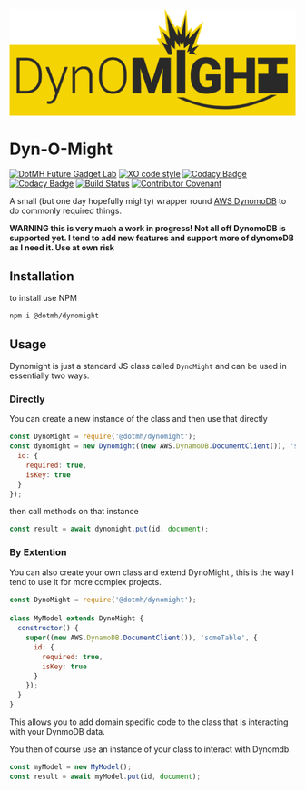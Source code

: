 ![DynO-Might](logo.svg)


Dyn-O-Might
===========
[![DotMH Future Gadget Lab](https://img.shields.io/badge/DotMH-.dev-red.svg?style=flat-square)](https://www.dotmh.io)
[![XO code style](https://img.shields.io/badge/code_style-XO-5ed9c7.svg)](https://github.com/xojs/xo)
[![Codacy Badge](https://api.codacy.com/project/badge/Grade/0d61d8d487524ed98cb6bf18d3db8b57)](https://www.codacy.com?utm_source=github.com&amp;utm_medium=referral&amp;utm_content=dotmh/dynomight&amp;utm_campaign=Badge_Grade)
[![Codacy Badge](https://api.codacy.com/project/badge/Coverage/0d61d8d487524ed98cb6bf18d3db8b57)](https://www.codacy.com?utm_source=github.com&utm_medium=referral&utm_content=dotmh/dynomight&utm_campaign=Badge_Coverage)
[![Build Status](https://semaphoreci.com/api/v1/projects/1b6ec428-e2c7-45ef-b144-acf910092b2d/2598338/badge.svg)](https://semaphoreci.com/dotmh/dyn-o-might)
[![Contributor Covenant](https://img.shields.io/badge/Contributor%20Covenant-v2.0%20adopted-ff69b4.svg)](code_of_conduct.md)

A small (but one day hopefully mighty) wrapper round [AWS DynomoDB](https://aws.amazon.com/dynamodb/) to do commonly required things. 

__WARNING this is very much a work in progress! Not all off DynomoDB is supported yet. I tend to add new features and support more of dynomoDB as I need it. Use at own risk__ 

Installation
------------

to install use NPM

```bash
npm i @dotmh/dynomight
```

Usage
-----

Dynomight is just a standard JS class called `DynoMight` and can be used in essentially two ways.

### Directly

You can create a new instance of the class and then use that directly 

```javascript
const DynoMight = require('@dotmh/dynomight');
const dynomight = new Dynomight((new AWS.DynamoDB.DocumentClient()), 'someTable', {
  id: {
    required: true,
    isKey: true
  }
});
```
then call methods on that instance 

```javascript 
const result = await dynomight.put(id, document);
```

### By Extention

You can also create your own class and extend DynoMight , this is the way I tend to use it for more complex projects. 

```javascript
const DynoMight = require('@dotmh/dynomight');

class MyModel extends DynoMight {
  constructor() {
    super((new AWS.DynamoDB.DocumentClient()), 'someTable', {
      id: {
        required: true,
        isKey: true
      }
    });
  }
}
```

This allows you to add domain specific code to the class that is interacting with your DynmoDB data. 

You then of course use an instance of your class to interact with Dynomdb. 

```javascript
const myModel = new MyModel();
const result = await myModel.put(id, document);
```